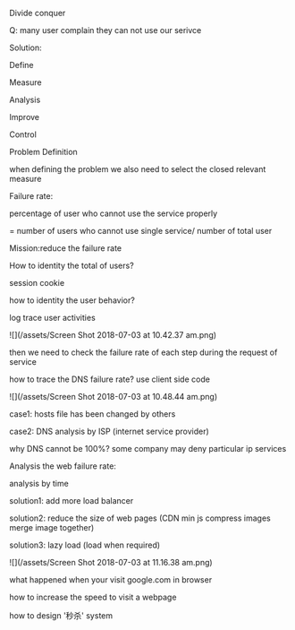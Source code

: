 Divide conquer

Q: many user complain they can not use our serivce

Solution:

Define

Measure

Analysis

Improve

Control

Problem Definition

when defining the problem we also need to select the closed relevant measure

Failure rate:

percentage of user who cannot use the service properly

= number of users who cannot use single service/ number of total user

Mission:reduce the failure rate

How to identity the total of users?

session cookie

how to identity the user behavior?

log trace user activities

![](/assets/Screen Shot 2018-07-03 at 10.42.37 am.png)

then we need to check the failure rate of each step during the request of service

how to trace the DNS failure rate? use client side code

![](/assets/Screen Shot 2018-07-03 at 10.48.44 am.png)

case1: hosts file has been changed by others

case2: DNS analysis by ISP \(internet service provider\)

why DNS cannot be 100%? some company may deny particular ip services

Analysis the web failure rate:

analysis by time

solution1: add more load balancer

solution2: reduce the size of web pages \(CDN min js compress images merge image together\)

solution3: lazy load \(load when required\)

![](/assets/Screen Shot 2018-07-03 at 11.16.38 am.png)

what happened when your visit google.com in browser

how to increase the speed to visit a webpage

how to design '秒杀' system

